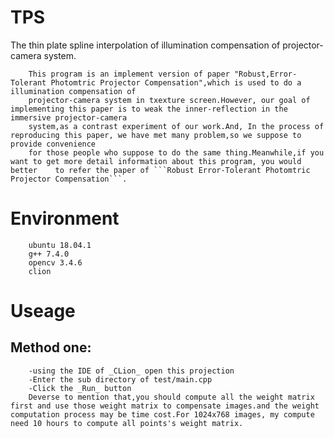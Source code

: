 # TPS
The thin plate spline interpolation of illumination compensation of projector-camera system.

		This program is an implement version of paper "Robust,Error-Tolerant Photomtric Projector Compensation",which is used to do a illumination compensation of
		projector-camera system in txexture screen.However, our goal of implementing this paper is to weak the inner-reflection in the immersive projector-camera
		system,as a contrast experiment of our work.And, In the process of reproducing this paper, we have met many problem,so we suppose to provide convenience 
		for those people who suppose to do the same thing.Meanwhile,if you want to get more detail information about this program, you would better    to refer the paper of ```Robust Error-Tolerant Photomtric Projector Compensation```.

# Environment
		ubuntu 18.04.1
		g++ 7.4.0
		opencv 3.4.6
		clion

# Useage
## Method one:
		-using the IDE of _CLion_ open this projection
		-Enter the sub directory of test/main.cpp
		-Click the _Run_ button
		Deverse to mention that,you should compute all the weight matrix first and use those weight matrix to compensate images.and the weight   computation process may be time cost.For 1024x768 images, my compute need 10 hours to compute all points's weight matrix.
